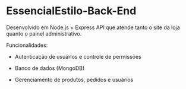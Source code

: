 # EssencialEstilo-Back-End
Desenvolvido em Node.js + Express  API que atende tanto o site da loja quanto o painel administrativo.

Funcionalidades: 

- Autenticação de usuários e controle de permissões

- Banco de dados (MongoDB)

- Gerenciamento de produtos, pedidos e usuários
